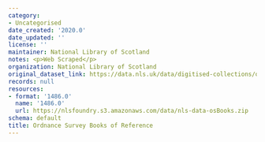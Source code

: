 ```yaml
---
category:
- Uncategorised
date_created: '2020.0'
date_updated: ''
license: ''
maintainer: National Library of Scotland
notes: <p>Web Scraped</p>
organization: National Library of Scotland
original_dataset_link: https://data.nls.uk/data/digitised-collections/os-books-of-reference/
records: null
resources:
- format: '1486.0'
  name: '1486.0'
  url: https://nlsfoundry.s3.amazonaws.com/data/nls-data-osBooks.zip
schema: default
title: Ordnance Survey Books of Reference
---
```

